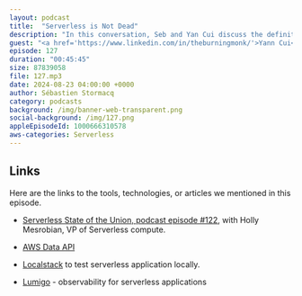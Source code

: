 ```yaml
---
layout: podcast
title:  "Serverless is Not Dead"
description: "In this conversation, Seb and Yan Cui discuss the definition of serverless and its key characteristics. They also address the misconception that serverless is dead and clarify that it is still a thriving technology. Yan shares his experience with serverless projects and highlights the importance of focusing on one or two major changes at a time to avoid failure. They also discuss the use of relational databases with Lambda and the benefits of using Aurora Serverless and the Data API. The conversation covers good patterns for building serverless applications, including taking smaller steps in migrations, splitting applications into services, and designing event-driven architectures. It emphasizes the importance of visibility, testing, and observability in serverless applications. The guest recommends using remote testing for most projects and highlights the benefits of using Lumigo for observability. The conversation concludes with a discussion on the future of serverless and the need for high-performance options in Lambda."
guest: "<a href='https://www.linkedin.com/in/theburningmonk/'>Yann Cui</a>, Serverless Hero, Consultant, Author."
episode: 127
duration: "00:45:45" 
size: 87839058
file: 127.mp3
date: 2024-08-23 04:00:00 +0000
author: Sébastien Stormacq
category: podcasts
background: /img/banner-web-transparent.png
social-background: /img/127.png
appleEpisodeId: 1000666310578
aws-categories: Serverless
---
```


## Links

Here are the links to the tools, technologies, or articles we mentioned in this episode.

- [Serverless State of the Union, podcast episode #122](https://developers.podcast.go-aws.com/web/podcasts/episode_122/index.html), with Holly Mesrobian, VP of Serverless compute.

- [AWS Data API](https://docs.aws.amazon.com/AmazonRDS/latest/AuroraUserGuide/data-api.html)

- [Localstack](https://github.com/localstack/localstack) to test serverless application locally.

- [Lumigo](https://lumigo.io/) - observability for serverless applications